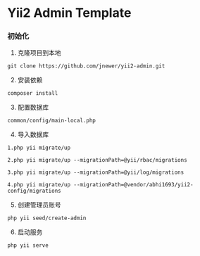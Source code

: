 # Yii2 Admin Template

### 初始化

1. 克隆项目到本地

```
git clone https://github.com/jnewer/yii2-admin.git
```

2. 安装依赖

```
composer install
```

3. 配置数据库

```
common/config/main-local.php
```

4. 导入数据库

```
1.php yii migrate/up
```

```
2.php yii migrate/up --migrationPath=@yii/rbac/migrations
```

```
3.php yii migrate/up --migrationPath=@yii/log/migrations
```

```
4.php yii migrate/up --migrationPath=@vendor/abhi1693/yii2-config/migrations
```

5. 创建管理员账号

```
php yii seed/create-admin
```

6. 启动服务

```
php yii serve
```
